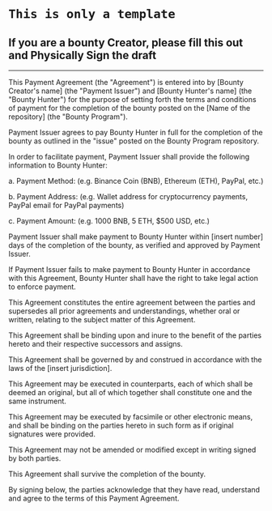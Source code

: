# `This is only a template`
## If you are a bounty Creator, please fill this out and Physically Sign the draft
--- 
This Payment Agreement (the "Agreement") is entered into by [Bounty Creator's name] (the "Payment Issuer") and [Bounty Hunter's name] (the "Bounty Hunter") for the purpose of setting forth the terms and conditions of payment for the completion of the bounty posted on the [Name of the repository] (the "Bounty Program").

Payment Issuer agrees to pay Bounty Hunter in full for the completion of the bounty as outlined in the "issue" posted on the Bounty Program repository.

In order to facilitate payment, Payment Issuer shall provide the following information to Bounty Hunter:

a. Payment Method: (e.g. Binance Coin (BNB), Ethereum (ETH), PayPal, etc.)

b. Payment Address: (e.g. Wallet address for cryptocurrency payments, PayPal email for PayPal payments)

c. Payment Amount: (e.g. 1000 BNB, 5 ETH, $500 USD, etc.)

Payment Issuer shall make payment to Bounty Hunter within [insert number] days of the completion of the bounty, as verified and approved by Payment Issuer.

If Payment Issuer fails to make payment to Bounty Hunter in accordance with this Agreement, Bounty Hunter shall have the right to take legal action to enforce payment.

This Agreement constitutes the entire agreement between the parties and supersedes all prior agreements and understandings, whether oral or written, relating to the subject matter of this Agreement.

This Agreement shall be binding upon and inure to the benefit of the parties hereto and their respective successors and assigns.

This Agreement shall be governed by and construed in accordance with the laws of the [insert jurisdiction].

This Agreement may be executed in counterparts, each of which shall be deemed an original, but all of which together shall constitute one and the same instrument.

This Agreement may be executed by facsimile or other electronic means, and shall be binding on the parties hereto in such form as if original signatures were provided.

This Agreement may not be amended or modified except in writing signed by both parties.

This Agreement shall survive the completion of the bounty.

By signing below, the parties acknowledge that they have read, understand and agree to the terms of this Payment Agreement.